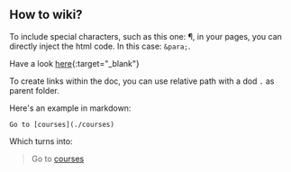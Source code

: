 ## How to wiki?

To include special characters, such as this one: &para;, in your pages, 
you can directly inject the html code. In this case: `&para;`.

Have a look [here](http://www.symbole-clavier.com/){:target="_blank"}


To create links within the doc, you can use relative path with a dod `.` as 
parent folder.

Here's an example in markdown: 

```
Go to [courses](./courses)
```

Which turns into: 

> Go to [courses](./courses)

